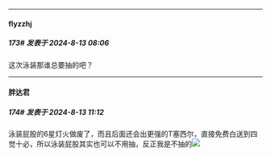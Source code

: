 ﻿
*****

####  flyzzhj  
##### 173#       发表于 2024-8-13 08:06

这次泳装那谁总要抽的吧？


*****

####  胖达君  
##### 174#       发表于 2024-8-13 11:12

泳装屁股的6星灯火做废了，而且后面还会出更强的T塞西尔，直接免费白送到四觉十必，所以泳装屁股其实也可以不用抽，反正我是不抽的<img src="https://static.saraba1st.com/image/smiley/face2017/067.png" referrerpolicy="no-referrer">

